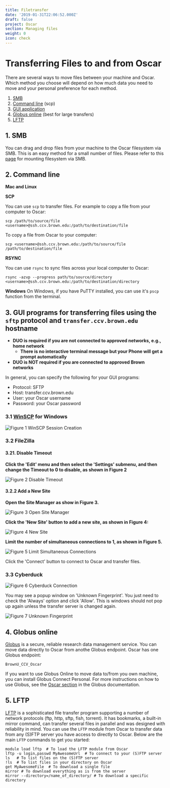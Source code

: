```yaml
---
title: Filetransfer
date: '2019-01-31T22:06:52.000Z'
draft: false
project: Oscar
section: Managing files
weight: 0
icon: check
---
```


# Transferring Files to and from Oscar

There are several ways to move files between your machine and Oscar. Which method you choose will depend on how much data you need to move and your personal preference for each method.

1. [SMB](https://docs.ccv.brown.edu/oscar/connecting-to-oscar/cifs)
2. [Command line](filetransfer.md#2-command-line) \(scp\)
3. [GUI application](filetransfer.md#3-gui-programs-for-transferring-files-using-the-scp-or-sftp-protocol)
4. [Globus online](filetransfer.md#4-globus-online) \(best for large transfers\)
5. [LFTP](filetransfer.md#5-lftp)

## 1. SMB

You can drag and drop files from your machine to the Oscar filesystem via SMB. This is an easy method for a small number of files. Please refer to this [page](https://docs.ccv.brown.edu/oscar/connecting-to-oscar/cifs) for mounting filesystem via SMB.

## 2. Command line

**Mac and Linux**

**SCP**

You can use `scp` to transfer files. For example to copy a file from your computer to Oscar:

```text
scp /path/to/source/file <username>@ssh.ccv.brown.edu:/path/to/destination/file
```

To copy a file from Oscar to your computer:

```text
scp <username>@ssh.ccv.brown.edu:/path/to/source/file /path/to/destination/file
```

**RSYNC**

You can use `rsync` to sync files across your local computer to Oscar:

```text
rsync -azvp --progress path/to/source/directory <username>@ssh.ccv.brown.edu:/path/to/destination/directory
```

**Windows** On Windows, if you have PuTTY installed, you can use it's `pscp` function from the terminal.

## 3. GUI programs for transferring files using the `sftp`  protocol and `transfer.ccv.brown.edu` hostname

* **DUO is required if you are not connected to approved networks, e.g., home network**
  * **There is no interactive terminal message but your Phone will get a prompt automatically** 
* **DUO is NOT required if you are connected to approved Brown networks**

In general, you can specify the following for your GUI programs:

* Protocol: SFTP
* Host: transfer.ccv.brown.edu
* User: your Oscar username
* Password: your Oscar password

### 3.1 [WinSCP](https://winscp.net/eng/index.php) for Windows

![Figure 1 WinSCP Session Creation](../.gitbook/assets/image%20%2811%29.png)

### 3.2 FileZilla

#### 3.21. Disable Timeout

**Click the 'Edit' menu and then select the 'Settings' submenu, and then change the Timeout to 0 to disable, as shown in Figure 2**

![Figure 2 Disable Timeout](../.gitbook/assets/filezilla-settings.png)

#### 3.2.2 Add a New Site

**Open the Site Manager as show in Figure 3.**

![Figure 3 Open Site Manager](../.gitbook/assets/filezilla-site-manager.png)

**Click the 'New Site' button to add a new site, as shown in Figure 4:**

![Figure 4 New Site](../.gitbook/assets/filezilla-new-site.png)

**Limit the number of simultaneous connections to 1, as shown in Figure 5.**

![Figure 5 Limit Simultaneous Connections](../.gitbook/assets/filezilla-concurrent-connection.png)

Click the 'Connect' button to connect to Oscar and transfer files.

### 3.3 Cyberduck

![Figure 6 Cyberduck Connection](../.gitbook/assets/cyberduck-connection.png)

You may see a popup window on 'Unknown Fingerprint'. You just need to check the 'Always' option and click 'Allow'. This is windows should not pop up again unless the transfer server is changed again.

![Figure 7 Unknown Fingerprint](../.gitbook/assets/cyberduck-unknown-fingerprint.png)

## 4. Globus online

[Globus](https://www.globus.org) is a secure, reliable research data management service. You can move data directly to Oscar from anothe Globus endpoint. Oscar has one Globus endpoint:

```text
BrownU_CCV_Oscar
```

If you want to use Globus Online to move data to/from you own machine, you can install Globus Connect Personal. For more instructions on how to use Globus, see the [Oscar section](https://docs.ccv.brown.edu/globus/creating-endpoints/using-globus-with-oscar) in the Globus documentation.

## 5. LFTP

[LFTP](https://lftp.yar.ru/) is a sophisticated file transfer program supporting a number of network protocols \(ftp, http, sftp, fish, torrent\). It has bookmarks, a built-in mirror command, can transfer several files in parallel and was designed with reliability in mind. You can use the `LFTP` module from Oscar to transfer data from any \(S\)FTP server you have access to directly to Oscar. Below are the main `LFTP` commands to get you started:

```text
module load lftp  # To load the LFTP module from Oscar
lftp -u login,passwd MyAwesomeUrl  # To connect to your (S)FTP server
ls   # To list files on the (S)FTP server
!ls  # To list files in your directory on Oscar
get MyAwesomeFile  # To download a single file
mirror # To download everything as is from the server
mirror --directory=/name_of_directory/ # To download a specific directory
```

